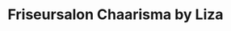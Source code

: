 ---
title: "Friseursalon Chaarisma by Liza"
url: /wellendingen/friseursalon-chaarisma-by-liza/
shop: Friseur
---